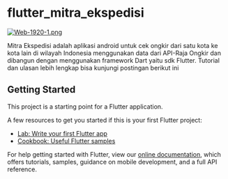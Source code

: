 # flutter_mitra_ekspedisi

[![Web-1920-1.png](https://i.postimg.cc/Z5YZ7drc/Web-1920-1.png)](https://postimg.cc/6yPDTTb2)

Mitra Ekspedisi adalah aplikasi android untuk cek ongkir dari satu kota ke kota lain di wilayah 
Indonesia menggunakan data dari API-Raja Ongkir dan dibangun dengan menggunakan framework Dart 
yaitu sdk Flutter. Tutorial dan ulasan lebih lengkap bisa kunjungi postingan berikut ini 

## Getting Started

This project is a starting point for a Flutter application.

A few resources to get you started if this is your first Flutter project:

- [Lab: Write your first Flutter app](https://flutter.dev/docs/get-started/codelab)
- [Cookbook: Useful Flutter samples](https://flutter.dev/docs/cookbook)

For help getting started with Flutter, view our
[online documentation](https://flutter.dev/docs), which offers tutorials,
samples, guidance on mobile development, and a full API reference.

